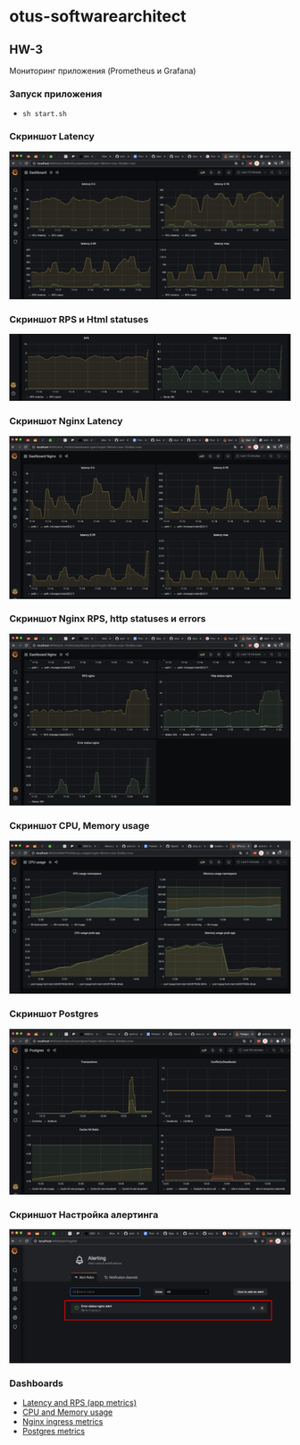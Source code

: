 # otus-softwarearchitect

## HW-3 
Мониторинг приложения (Prometheus и Grafana)

### Запуск приложения
 - `sh start.sh`

### Скриншот Latency
![Alt Text](images/dashboard_latency.png)

### Скриншот RPS и Html statuses
![Alt Text](images/dashboard_rps.png)

### Скриншот Nginx Latency
![Alt Text](images/dashboard_nginx_latency.png)

### Скриншот Nginx RPS, http statuses и errors
![Alt Text](images/dashboard_nginx_rps.png)

### Скриншот CPU, Memory usage
![Alt Text](images/dashboard_cpu_and_memory.png)

### Скриншот Postgres
![Alt Text](images/dashboard_postgres.png)

### Скриншот Настройка алертинга
![Alt Text](images/alerting.png)

### Dashboards
 - [Latency and RPS (app metrics)](dashboards/dashboard.json)
 - [CPU and Memory usage](dashboards/dashboard_cpu_and_memory.json)
 - [Nginx ingress metrics](dashboards/dashboard_nginx.json)
 - [Postgres metrics](dashboards/dashboard_pg.json)